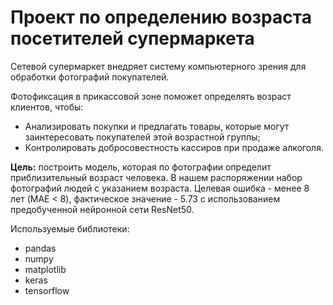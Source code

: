 # Проект по определению возраста посетителей супермаркета
Сетевой супермаркет внедряет систему компьютерного зрения для обработки фотографий покупателей.

Фотофиксация в прикассовой зоне поможет определять возраст клиентов, чтобы:
 - Анализировать покупки и предлагать товары, которые могут заинтересовать покупателей этой возрастной группы;
 - Контролировать добросовестность кассиров при продаже алкоголя.
 
 
**Цель:** построить модель, которая по фотографии определит приблизительный возраст человека. В нашем распоряжении набор фотографий людей с указанием возраста. Целевая ошибка - менее 8 лет (MAE < 8), фактическое значение - 5.73 с использованием предобученной нейронной сети ResNet50.


Используемые библиотеки:
- pandas
- numpy
- matplotlib
- keras
- tensorflow
